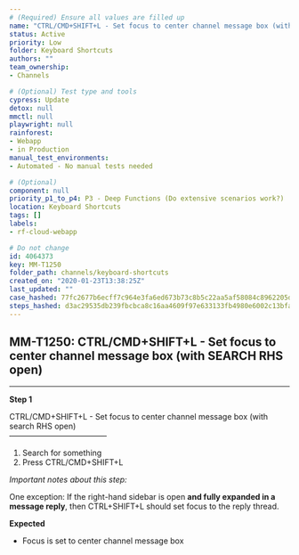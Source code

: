 ```yaml
---
# (Required) Ensure all values are filled up
name: "CTRL/CMD+SHIFT+L - Set focus to center channel message box (with SEARCH RHS open)"
status: Active
priority: Low
folder: Keyboard Shortcuts
authors: ""
team_ownership: 
- Channels

# (Optional) Test type and tools
cypress: Update
detox: null
mmctl: null
playwright: null
rainforest: 
- Webapp
- in Production
manual_test_environments: 
- Automated - No manual tests needed

# (Optional)
component: null
priority_p1_to_p4: P3 - Deep Functions (Do extensive scenarios work?)
location: Keyboard Shortcuts
tags: []
labels: 
- rf-cloud-webapp

# Do not change
id: 4064373
key: MM-T1250
folder_path: channels/keyboard-shortcuts
created_on: "2020-01-23T13:38:25Z"
last_updated: ""
case_hashed: 77fc2677b6ecff7c964e3fa6ed673b73c8b5c22aa5af58084c8962205d2e3da9f51418c283605ffc47ce5f3766337d2e
steps_hashed: d3ac29535db239fbcbca8c16aa4609f97e633133fb4980e6002c13bfa03f5a8234931f62cb449230267c76296f295afe
---
```


## MM-T1250: CTRL/CMD+SHIFT+L - Set focus to center channel message box (with SEARCH RHS open)

---

**Step 1**

CTRL/CMD+SHIFT+L - Set focus to center channel message box (with search RHS open)\
–––––––––––––––––––––––––

1. Search for something
2. Press CTRL/CMD+SHIFT+L

_Important notes about this step:_

One exception: If the right-hand sidebar is open **and fully expanded in a message reply**, then CTRL+SHIFT+L should set focus to the reply thread.

**Expected**

- Focus is set to center channel message box
